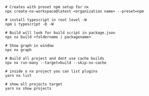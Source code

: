 ```shell
# Creates with preset npm setup for nx
npx create-nx-workspace@latest <organization name> --preset=npm
```

```shell
# install typescript in root level -W
npm i typescript -D -W
```

```shell
# Build will look for build script in package.json
npx nx build <foldername | packagename>
```

```shell
# Show graph in window
npx nx graph
```

```shell
# Build all project and dont use cache builds
npx nx run-many --target=build --skip-nx-cache
```

```shell
# inside a nx project you can list plugins
yarn nx list
```

```shell
# show all projects target
yarn nx show projects
```
